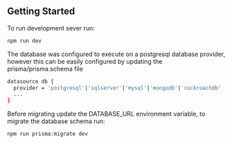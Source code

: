 
## Getting Started


To run development sever run:
```bash
npm run dev
```
The database was configured to execute on a postgresql database provider, however this can be easily configured by updating the prisma/prisma.schema file
```bash
datasource db {
  provider = 'postgresql'|'sqlserver'|'mysql'|'mongodb'|'cockroachdb'
  ...
}
```
Before migrating update the DATABASE_URL environment variable,
to migrate the database schema run:
```bash
npm run prisma:migrate dev
```







